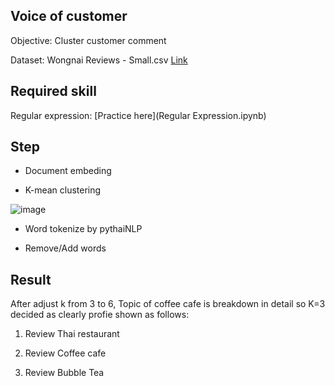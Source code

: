 ## Voice of customer
  
  Objective: Cluster customer comment
  
  Dataset: Wongnai Reviews - Small.csv [Link](https://github.com/Vvanit/BADS7105-CRM-Analytics/blob/6e7326346a355e74d5133454d491f939d1da4bbc/Class13%20Voice%20of%20Customer/Wongnai%20Reviews%20-%20Small.csv)
  
## Required skill

  Regular expression: [Practice here](Regular Expression.ipynb)
  
## Step

  - Document embeding

  - K-mean clustering

  ![image](https://user-images.githubusercontent.com/46345359/146590428-69941028-4209-4432-a3f3-4eef1ff1a0bd.png)
  
  - Word tokenize by pythaiNLP

  - Remove/Add words

## Result

  After adjust k from 3 to 6, Topic of coffee cafe is breakdown in detail so K=3 decided as clearly profie shown as follows:
  
  1. Review Thai restaurant
  
  2. Review Coffee cafe
  
  2. Review Bubble Tea


